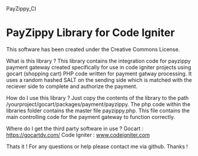 PayZippy_CI

PayZippy Library for Code Igniter
==================================

This software has been created under the Creative Commons License.

What is this library ?
This library contains the integration code for payzippy payment gateway created specifically for use in code igniter projects using gocart (shopping cart)
PHP code written for payment gatway processing. It uses a random hashed SALT on the sending side which is matched with the reciever side to complete and authorize the payment.


How do I use this library ?
Just copy the contents of the library to the path /yourproject/gocart/packages/payment/payzippy. The php code within the libraries folder contains the master file payzippy.php.
This file contains the main controlling code for the payment gateway to function correctly.

Where do I get the third party software in use ?
Gocart : https://gocartdv.com/
Code Igniter : www.codeigniter.com

Thats it ! For any questions or help please contact me via github. Thanks !


